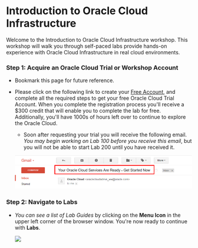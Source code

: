 # Introduction to Oracle Cloud Infrastructure

Welcome to the Introduction to Oracle Cloud Infrastructure workshop. This workshop will walk you through self-paced labs provide hands-on experience with Oracle Cloud Infrastructure in real cloud environments.

### **Step 1**: Acquire an Oracle Cloud Trial or Workshop Account

- Bookmark this page for future reference.

- Please click on the following link to create your <a class="trial-link" href="link.to.the.trial.signup.page" target="_trial">Free Account</a>, and complete all the required steps to get your free Oracle Cloud Trial Account. When you complete the registration process you'll receive a $300 credit that will enable you to complete the lab for free.  Additionally, you'll have 1000s of hours left over to continue to explore the Oracle Cloud.

  - Soon after requesting your trial you will receive the following email. _You may begin working on Lab 100 before you receive this email_, but you will not be able to start Lab 200 until you have received it.

  ![](images/oraclecode/code_9.png)



### **Step 2**: Navigate to Labs

- _You can see a list of Lab Guides_ by clicking on the **Menu Icon** in the upper left corner of the browser window. You're now ready to continue with **Labs**.

  ![](images/LabMenuIcon.png)

